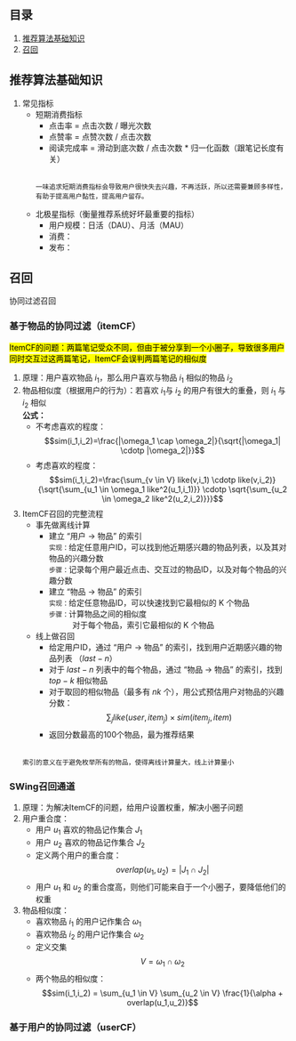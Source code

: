 ## 目录
1. [推荐算法基础知识](#推荐算法基础知识)
2. [召回](#召回)

##
## 推荐算法基础知识
1. 常见指标
   - 短期消费指标  
     - 点击率 = 点击次数 / 曝光次数  
     - 点赞率 = 点赞次数 / 点击次数  
     - 阅读完成率 = 滑动到底次数 / 点击次数 * 归一化函数（跟笔记长度有关）<br/><br/>
      ```
      一味追求短期消费指标会导致用户很快失去兴趣，不再活跃，所以还需要兼顾多样性，有助于提高用户黏性，提高用户留存。
      ```
   - 北极星指标（衡量推荐系统好坏最重要的指标）
     - 用户规模：日活（DAU）、月活（MAU）
     - 消费：
     - 发布：

## 召回
协同过滤召回
### 基于物品的协同过滤（itemCF）
<mark> ItemCF的问题：两篇笔记受众不同，但由于被分享到一个小圈子，导致很多用户同时交互过这两篇笔记，ItemCF会误判两篇笔记的相似度
1. 原理：用户喜欢物品 $i_1$，那么用户喜欢与物品 $i_1$ 相似的物品 $i_2$
2. 物品相似度（根据用户的行为）：若喜欢 $i_1$与 $i_2$ 的用户有很大的重叠，则 $i_1$ 与 $i_2$ 相似  
     **公式：**
     - 不考虑喜欢的程度： $$sim(i_1,i_2)=\frac{|\omega_1 \cap \omega_2|}{\sqrt{|\omega_1| \cdotp |\omega_2|}}$$
     - 考虑喜欢的程度： $$sim(i_1,i_2)=\frac{\sum_{v \in V} like(v,i_1) \cdotp like(v,i_2)}{\sqrt{\sum_{u_1 \in \omega_1 like^2(u_1,i_1)}} \cdotp \sqrt{\sum_{u_2 \in \omega_2 like^2(u_2,i_2)}}}$$
3. ItemCF召回的完整流程
   - 事先做离线计算  
       - 建立 “用户 → 物品” 的索引  
         `实现：`给定任意用户ID，可以找到他近期感兴趣的物品列表，以及其对物品的兴趣分数    
         `步骤：`记录每个用户最近点击、交互过的物品ID，以及对每个物品的兴趣分数
       - 建立 “物品 → 物品” 的索引  
         `实现：`给定任意物品ID，可以快速找到它最相似的 K 个物品    
         `步骤：`计算物品之间的相似度  
         &ensp;&ensp;&ensp;&ensp;&ensp;&ensp;对于每个物品，索引它最相似的 K 个物品
   - 线上做召回  
     - 给定用户ID，通过 “用户 → 物品” 的索引，找到用户近期感兴趣的物品列表 $（last-n）$  
     - 对于 $last-n$ 列表中的每个物品，通过 “物品 → 物品” 的索引，找到 $top-k$ 相似物品
     - 对于取回的相似物品（最多有 $nk$ 个），用公式预估用户对物品的兴趣分数： $$\sum_{j} like(user,item_j) \times sim(item_j,item)$$
     - 返回分数最高的100个物品，最为推荐结果<br/><br/> 
    ````
    索引的意义在于避免枚举所有的物品，使得离线计算量大，线上计算量小
    ````

### SWing召回通道
1. 原理：为解决ItemCF的问题，给用户设置权重，解决小圈子问题
2. 用户重合度：
   - 用户 $u_1$ 喜欢的物品记作集合 $J_1$
   - 用户 $u_2$ 喜欢的物品记作集合 $J_2$
   - 定义两个用户的重合度： $$overlap(u_1,u_2) = |J_1 \cap J_2|$$
   - 用户 $u_1$ 和 $u_2$ 的重合度高，则他们可能来自于一个小圈子，要降低他们的权重
3. 物品相似度：  
   - 喜欢物品 $i_1$ 的用户记作集合 $\omega_1$
   - 喜欢物品 $i_2$ 的用户记作集合 $\omega_2$
   - 定义交集 $$V = \omega_1 \cap \omega_2$$
   - 两个物品的相似度： $$sim(i_1,i_2) = \sum_{u_1 \in V} \sum_{u_2 \in V} \frac{1}{\alpha + overlap(u_1,u_2)}$$

### 基于用户的协同过滤（userCF）

